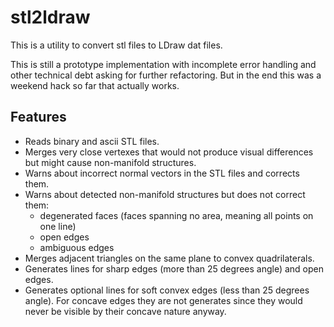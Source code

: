 # stl2ldraw

This is a utility to convert stl files to LDraw dat files.

This is still a prototype implementation with incomplete error
handling and other technical debt asking for further refactoring.
But in the end this was a weekend hack so far that actually works.

## Features

- Reads binary and ascii STL files.
- Merges very close vertexes that would not produce visual
  differences but might cause non-manifold structures.
- Warns about incorrect normal vectors in the STL files and corrects
  them.
- Warns about detected non-manifold structures but does not correct
  them:
  - degenerated faces (faces spanning no area, meaning all points on
    one line)
  - open edges
  - ambiguous edges
- Merges adjacent triangles on the same plane to convex
  quadrilaterals.
- Generates lines for sharp edges (more than 25 degrees angle) and
  open edges.
- Generates optional lines for soft convex edges (less than 25 degrees
  angle). For concave edges they are not generates since they would
  never be visible by their concave nature anyway.

